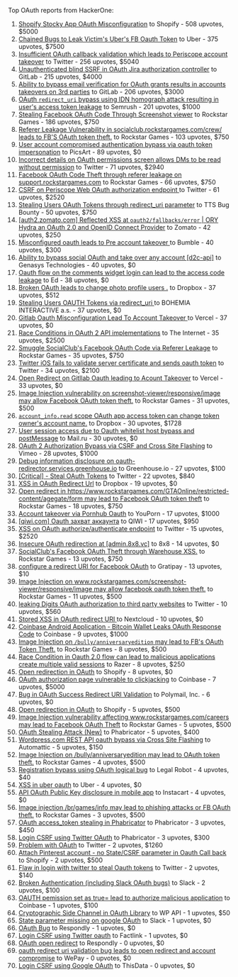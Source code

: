 Top OAuth reports from HackerOne:

1. [Shopify Stocky App OAuth Misconfiguration](https://hackerone.com/reports/740989) to Shopify - 508 upvotes, $5000
2. [Chained Bugs to Leak Victim's Uber's FB Oauth Token](https://hackerone.com/reports/202781) to Uber - 375 upvotes, $7500
3. [Insufficient OAuth callback validation which leads to Periscope account takeover](https://hackerone.com/reports/110293) to Twitter - 256 upvotes, $5040
4. [Unauthenticated blind SSRF in OAuth Jira authorization controller](https://hackerone.com/reports/398799) to GitLab - 215 upvotes, $4000
5. [Ability to bypass email verification for OAuth grants results in accounts takeovers on 3rd parties](https://hackerone.com/reports/922456) to GitLab - 206 upvotes, $3000
6. [OAuth `redirect_uri` bypass using IDN homograph attack resulting in user's access token leakage](https://hackerone.com/reports/861940) to Semrush - 201 upvotes, $1000
7. [Stealing Facebook OAuth Code Through Screenshot viewer](https://hackerone.com/reports/488269) to Rockstar Games - 186 upvotes, $750
8. [Referer Leakage Vulnerability in  socialclub.rockstargames.com/crew/ leads to FB'S OAuth token theft.](https://hackerone.com/reports/787160) to Rockstar Games - 103 upvotes, $750
9. [User account compromised authentication bypass via oauth token impersonation](https://hackerone.com/reports/739321) to PicsArt - 89 upvotes, $0
10. [Incorrect details on OAuth permissions screen allows DMs to be read without permission](https://hackerone.com/reports/434763) to Twitter - 71 upvotes, $2940
11. [Facebook OAuth Code Theft through referer leakage on support.rockstargames.com](https://hackerone.com/reports/482743) to Rockstar Games - 66 upvotes, $750
12. [CSRF on Periscope Web OAuth authorization endpoint ](https://hackerone.com/reports/215381) to Twitter - 61 upvotes, $2520
13. [Stealing Users OAuth Tokens through redirect_uri parameter](https://hackerone.com/reports/665651) to TTS Bug Bounty - 50 upvotes, $750
14. [[auth2.zomato.com] Reflected XSS at `oauth2/fallbacks/error` | ORY Hydra an OAuth 2.0 and OpenID Connect Provider](https://hackerone.com/reports/456333) to Zomato - 42 upvotes, $250
15. [Misconfigured oauth leads to Pre account takeover ](https://hackerone.com/reports/1074047) to Bumble - 40 upvotes, $300
16. [Ability to bypass social OAuth and take over any account [d2c-api]](https://hackerone.com/reports/729960) to Genasys Technologies - 40 upvotes, $0
17. [Oauth flow on the comments widget login can lead to the access code leakage](https://hackerone.com/reports/292783) to Ed - 38 upvotes, $0
18. [Broken OAuth leads to change photo profile users .](https://hackerone.com/reports/642475) to Dropbox - 37 upvotes, $512
19. [Stealing Users OAUTH Tokens via redirect_uri ](https://hackerone.com/reports/405100) to BOHEMIA INTERACTIVE a.s. - 37 upvotes, $0
20. [Gitlab Oauth Misconfiguration Lead To Account Takeover ](https://hackerone.com/reports/541701) to Vercel - 37 upvotes, $0
21. [Race Conditions in OAuth 2 API implementations](https://hackerone.com/reports/55140) to The Internet - 35 upvotes, $2500
22. [Smuggle SocialClub's Facebook OAuth Code via Referer Leakage](https://hackerone.com/reports/342709) to Rockstar Games - 35 upvotes, $750
23. [Twitter iOS fails to validate server certificate and sends oauth token](https://hackerone.com/reports/168538) to Twitter - 34 upvotes, $2100
24. [Open Redirect on Gitllab Oauth leading to Acount Takeover](https://hackerone.com/reports/677617) to Vercel - 33 upvotes, $0
25. [Image Injection vulnerability on screenshot-viewer/responsive/image may allow Facebook OAuth token theft.](https://hackerone.com/reports/655288) to Rockstar Games - 31 upvotes, $500
26. [`account_info.read` scope OAuth app access token can change token owner's account name.](https://hackerone.com/reports/1031240) to Dropbox - 30 upvotes, $1728
27. [User session access due to Oauth whitelist host bypass and postMessage](https://hackerone.com/reports/875938) to Mail.ru - 30 upvotes, $0
28. [OAuth 2 Authorization Bypass via CSRF and Cross Site Flashing](https://hackerone.com/reports/136582) to Vimeo - 28 upvotes, $1000
29. [Debug information disclosure on oauth-redirector.services.greenhouse.io](https://hackerone.com/reports/315205) to Greenhouse.io - 27 upvotes, $100
30. [[Critical] - Steal OAuth Tokens](https://hackerone.com/reports/131202) to Twitter - 22 upvotes, $840
31. [XSS in OAuth Redirect Url](https://hackerone.com/reports/163707) to Dropbox - 19 upvotes, $0
32. [Open redirect in https://www.rockstargames.com/GTAOnline/restricted-content/agegate/form may lead to Facebook OAuth token theft](https://hackerone.com/reports/798121) to Rockstar Games - 18 upvotes, $750
33. [Account takeover via Pornhub Oauth](https://hackerone.com/reports/192648) to YouPorn - 17 upvotes, $1000
34. [[qiwi.com] Oauth захват аккаунта](https://hackerone.com/reports/159507) to QIWI - 17 upvotes, $950
35. [XSS on OAuth authorize/authenticate endpoint](https://hackerone.com/reports/87040) to Twitter - 15 upvotes, $2520
36. [Insecure OAuth redirection at [admin.8x8.vc]](https://hackerone.com/reports/770548) to 8x8 - 14 upvotes, $0
37. [SocialClub's Facebook OAuth Theft through Warehouse XSS.](https://hackerone.com/reports/316948) to Rockstar Games - 13 upvotes, $750
38. [configure a redirect URI for Facebook OAuth](https://hackerone.com/reports/140432) to Gratipay - 13 upvotes, $10
39. [Image Injection on www.rockstargames.com/screenshot-viewer/responsive/image may allow facebook oauth token theft.](https://hackerone.com/reports/497655) to Rockstar Games - 11 upvotes, $500
40. [leaking Digits OAuth authorization to third party websites](https://hackerone.com/reports/166942) to Twitter - 10 upvotes, $560
41. [Stored XSS in OAuth redirect URI ](https://hackerone.com/reports/261138) to Nextcloud - 10 upvotes, $0
42. [Coinbase Android Application - Bitcoin Wallet Leaks OAuth Response Code](https://hackerone.com/reports/5314) to Coinbase - 9 upvotes, $1000
43. [Image Injection on `/bully/anniversaryedition` may lead to FB's OAuth Token Theft.](https://hackerone.com/reports/659784) to Rockstar Games - 8 upvotes, $500
44. [Race Condition in Oauth 2.0 flow can lead to malicious applications create multiple valid sessions](https://hackerone.com/reports/699112) to Razer - 8 upvotes, $250
45. [Open redirection in OAuth](https://hackerone.com/reports/405697) to Shopify - 8 upvotes, $0
46. [OAuth authorization page vulnerable to clickjacking](https://hackerone.com/reports/65825) to Coinbase - 7 upvotes, $5000
47. [Bug in OAuth Success Redirect URI Validation](https://hackerone.com/reports/753547) to Polymail, Inc. - 6 upvotes, $0
48. [Open redirection in OAuth](https://hackerone.com/reports/55525) to Shopify - 5 upvotes, $500
49. [Image Injection vulnerability affecting www.rockstargames.com/careers may lead to Facebook OAuth Theft](https://hackerone.com/reports/491654) to Rockstar Games - 5 upvotes, $500
50. [OAuth Stealing Attack (New)](https://hackerone.com/reports/3930) to Phabricator - 5 upvotes, $400
51. [Wordpress.com REST API oauth bypass via Cross Site Flashing](https://hackerone.com/reports/176308) to Automattic - 5 upvotes, $150
52. [Image Injection on /bully/anniversaryedition may lead to OAuth token theft.](https://hackerone.com/reports/498358) to Rockstar Games - 4 upvotes, $500
53. [Registration bypass using OAuth logical bug](https://hackerone.com/reports/64946) to Legal Robot - 4 upvotes, $40
54. [XSS in uber oauth](https://hackerone.com/reports/131052) to Uber - 4 upvotes, $0
55. [API OAuth Public Key disclosure in mobile app](https://hackerone.com/reports/160120) to Instacart - 4 upvotes, $0
56. [Image injection /br/games/info may lead to phishing attacks or FB OAuth theft.](https://hackerone.com/reports/510388) to Rockstar Games - 3 upvotes, $500
57. [OAuth access_token stealing in Phabricator](https://hackerone.com/reports/3596) to Phabricator - 3 upvotes, $450
58. [Login CSRF using Twitter OAuth](https://hackerone.com/reports/2228) to Phabricator - 3 upvotes, $300
59. [Problem with OAuth](https://hackerone.com/reports/46485) to Twitter - 2 upvotes, $1260
60. [Attach Pinterest account - no State/CSRF parameter in Oauth Call back](https://hackerone.com/reports/111218) to Shopify - 2 upvotes, $500
61. [Flaw in login with twitter to steal Oauth tokens](https://hackerone.com/reports/44492) to Twitter - 2 upvotes, $140
62. [Broken Authentication (including Slack OAuth bugs)](https://hackerone.com/reports/2559) to Slack - 2 upvotes, $100
63. [OAUTH pemission set as true= lead to authorize malicious application](https://hackerone.com/reports/87561) to Coinbase - 1 upvotes, $100
64. [Cryptographic Side Channel in OAuth Library](https://hackerone.com/reports/31168) to WP API - 1 upvotes, $50
65. [State parameter missing on google OAuth](https://hackerone.com/reports/2688) to Slack - 1 upvotes, $0
66. [OAuth Bug](https://hackerone.com/reports/9460) to Respondly - 1 upvotes, $0
67. [Login CSRF using Twitter oauth](https://hackerone.com/reports/13555) to Factlink - 1 upvotes, $0
68. [OAuth open redirect](https://hackerone.com/reports/7900) to Respondly - 0 upvotes, $0
69. [oauth redirect uri validation bug leads to open redirect and account compromise](https://hackerone.com/reports/20661) to WePay - 0 upvotes, $0
70. [Login CSRF using Google OAuth](https://hackerone.com/reports/118737) to ThisData - 0 upvotes, $0
